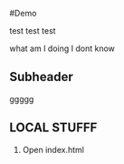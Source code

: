 #Demo

test test test

what am I doing I dont know

## Subheader

ggggg

## LOCAL STUFFF

1. Open index.html 